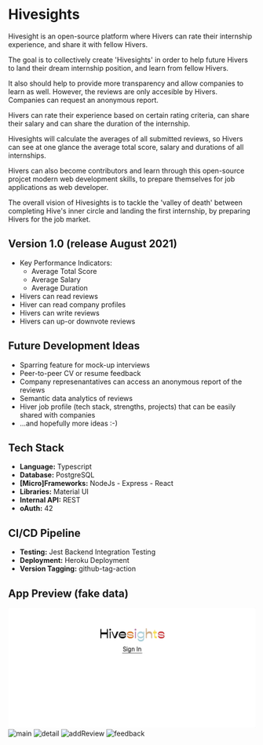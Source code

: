 # Hivesights
Hivesight is an open-source platform where Hivers can rate their internship experience, and share it with fellow Hivers.

The goal is to collectively create 'Hivesights' in order to help future Hivers to land their dream internship position, and learn from fellow Hivers. 

It also should help to provide more transparency and allow companies to learn as well. However, the reviews are only accesible by Hivers. Companies can request an anonymous report.

Hivers can rate their experience based on certain rating criteria, can share their salary and can share the duration of the internship. 

Hivesights will calculate the averages of all submitted reviews, so Hivers can see at one glance the average total score, salary and durations of all internships.

Hivers can also become contributors and learn through this open-source projcet modern web development skills, to prepare themselves for job applications as web developer.

The overall vision of Hivesights is to tackle the 'valley of death' between completing Hive's inner circle and landing the first internship, by preparing Hivers for the job market. 

## Version 1.0 (release August 2021)

- Key Performance Indicators: 
  - Average Total Score 
  - Average Salary
  - Average Duration
- Hivers can read reviews 
- Hiver can read company profiles
- Hivers can write reviews
- Hivers can up-or downvote reviews

## Future Development Ideas

- Sparring feature for mock-up interviews
- Peer-to-peer CV or resume feedback
- Company represenantatives can access an anonymous report of the reviews
- Semantic data analytics of reviews
- Hiver job profile (tech stack, strengths, projects) that can be easily shared with companies
- ...and hopefully more ideas :-)

## Tech Stack
- **Language:** Typescript
- **Database:** PostgreSQL
- **[Micro]Frameworks:** NodeJs - Express - React
- **Libraries:** Material UI
- **Internal API:** REST
- **oAuth:** 42

## CI/CD Pipeline
- **Testing:** Jest Backend Integration Testing
- **Deployment:** Heroku Deployment
- **Version Tagging:** github-tag-action

## App Preview (fake data)
![landing](./README_assets/hivesights_landing.gif?raw=true)
![main](./README_assets/hivesights_main.gif?raw=true)
![detail](./README_assets/hivesights_detail.gif?raw=true)
![addReview](./README_assets/hivesights_add_review.gif?raw=true)
![feedback](./README_assets/hivesights_feedback.gif?raw=true)


